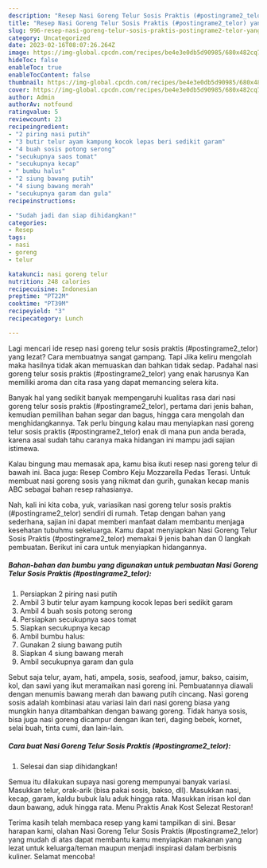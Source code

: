 ```yaml
---
description: "Resep Nasi Goreng Telur Sosis Praktis (#postingrame2_telor) yang Enak Banget, Buat Buka Puasa Lezat"
title: "Resep Nasi Goreng Telur Sosis Praktis (#postingrame2_telor) yang Enak Banget, Buat Buka Puasa Lezat"
slug: 996-resep-nasi-goreng-telur-sosis-praktis-postingrame2-telor-yang-enak-banget-buat-buka-puasa-lezat
category: Uncategorized
date: 2023-02-16T08:07:26.264Z
image: https://img-global.cpcdn.com/recipes/be4e3e0db5d90985/680x482cq70/nasi-goreng-telur-sosis-praktis-postingrame2_telor-foto-resep-utama.jpg
hideToc: false
enableToc: true
enableTocContent: false
thumbnail: https://img-global.cpcdn.com/recipes/be4e3e0db5d90985/680x482cq70/nasi-goreng-telur-sosis-praktis-postingrame2_telor-foto-resep-utama.jpg
cover: https://img-global.cpcdn.com/recipes/be4e3e0db5d90985/680x482cq70/nasi-goreng-telur-sosis-praktis-postingrame2_telor-foto-resep-utama.jpg
author: Admin
authorAv: notfound
ratingvalue: 5
reviewcount: 23
recipeingredient:
- "2 piring nasi putih"
- "3 butir telur ayam kampung kocok lepas beri sedikit garam"
- "4 buah sosis potong serong"
- "secukupnya saos tomat"
- "secukupnya kecap"
- " bumbu halus"
- "2 siung bawang putih"
- "4 siung bawang merah"
- "secukupnya garam dan gula"
recipeinstructions:

- "Sudah jadi dan siap dihidangkan!"
categories:
- Resep
tags:
- nasi
- goreng
- telur

katakunci: nasi goreng telur 
nutrition: 248 calories
recipecuisine: Indonesian
preptime: "PT22M"
cooktime: "PT39M"
recipeyield: "3"
recipecategory: Lunch

---
```



Lagi mencari ide resep nasi goreng telur sosis praktis (#postingrame2_telor) yang lezat? Cara membuatnya sangat gampang. Tapi Jika keliru mengolah maka hasilnya tidak akan memuaskan dan bahkan tidak sedap. Padahal nasi goreng telur sosis praktis (#postingrame2_telor) yang enak harusnya Kan memiliki aroma dan cita rasa yang dapat memancing selera kita.


Banyak hal yang sedikit banyak mempengaruhi kualitas rasa dari nasi goreng telur sosis praktis (#postingrame2_telor), pertama dari jenis bahan, kemudian pemilihan bahan segar dan bagus, hingga cara mengolah dan menghidangkannya. Tak perlu bingung kalau mau menyiapkan nasi goreng telur sosis praktis (#postingrame2_telor) enak di mana pun anda berada, karena asal sudah tahu caranya maka hidangan ini mampu jadi sajian istimewa.

Kalau bingung mau memasak apa, kamu bisa ikuti resep nasi goreng telur di bawah ini. Baca juga: Resep Combro Keju Mozzarella Pedas Terasi. Untuk membuat nasi goreng sosis yang nikmat dan gurih, gunakan kecap manis ABC sebagai bahan resep rahasianya.


Nah, kali ini kita coba, yuk, variasikan nasi goreng telur sosis praktis (#postingrame2_telor) sendiri di rumah. Tetap dengan bahan yang sederhana, sajian ini dapat memberi manfaat dalam membantu menjaga kesehatan tubuhmu sekeluarga. Kamu dapat menyiapkan Nasi Goreng Telur Sosis Praktis (#postingrame2_telor) memakai 9 jenis bahan dan 0 langkah pembuatan. Berikut ini cara untuk menyiapkan hidangannya.

<!--inarticleads1-->

##### Bahan-bahan dan bumbu yang digunakan untuk pembuatan Nasi Goreng Telur Sosis Praktis (#postingrame2_telor):

1. Persiapkan 2 piring nasi putih
1. Ambil 3 butir telur ayam kampung kocok lepas beri sedikit garam
1. Ambil 4 buah sosis potong serong
1. Persiapkan secukupnya saos tomat
1. Siapkan secukupnya kecap
1. Ambil  bumbu halus:
1. Gunakan 2 siung bawang putih
1. Siapkan 4 siung bawang merah
1. Ambil secukupnya garam dan gula


Sebut saja telur, ayam, hati, ampela, sosis, seafood, jamur, bakso, caisim, kol, dan sawi yang ikut meramaikan nasi goreng ini. Pembuatannya diawali dengan menumis bawang merah dan bawang putih cincang. Nasi goreng sosis adalah kombinasi atau variasi lain dari nasi goreng biasa yang mungkin hanya ditambahkan dengan bawang goreng. Tidak hanya sosis, bisa juga nasi goreng dicampur dengan ikan teri, daging bebek, kornet, selai buah, tinta cumi, dan lain-lain. 

<!--inarticleads2-->

##### Cara buat Nasi Goreng Telur Sosis Praktis (#postingrame2_telor):


1. Selesai dan siap dihidangkan!

Semua itu dilakukan supaya nasi goreng mempunyai banyak variasi. Masukkan telur, orak-arik (bisa pakai sosis, bakso, dll). Masukkan nasi, kecap, garam, kaldu bubuk lalu aduk hingga rata. Masukkan irisan kol dan daun bawang, aduk hingga rata. Menu Praktis Anak Kost Selezat Restoran! 

Terima kasih telah membaca resep yang kami tampilkan di sini. Besar harapan kami, olahan Nasi Goreng Telur Sosis Praktis (#postingrame2_telor) yang mudah di atas dapat membantu kamu menyiapkan makanan yang lezat untuk keluarga/teman maupun menjadi inspirasi dalam berbisnis kuliner. Selamat mencoba!
